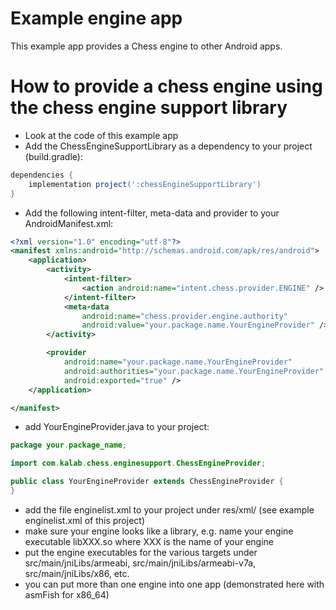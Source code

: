 # Example engine app #

This example app provides a Chess engine to other Android apps.

# How to provide a chess engine using the chess engine support library #

  * Look at the code of this example app
  * Add the ChessEngineSupportLibrary as a dependency to your project (build.gradle):

```groovy
dependencies {
    implementation project(':chessEngineSupportLibrary')
}  
```
  
  * Add the following intent-filter, meta-data and provider to your AndroidManifest.xml:

```xml
<?xml version="1.0" encoding="utf-8"?>
<manifest xmlns:android="http://schemas.android.com/apk/res/android">
    <application>
        <activity>
            <intent-filter>
                <action android:name="intent.chess.provider.ENGINE" />
            </intent-filter>
            <meta-data
                android:name="chess.provider.engine.authority"
                android:value="your.package.name.YourEngineProvider" />
        </activity>

        <provider
            android:name="your.package.name.YourEngineProvider"
            android:authorities="your.package.name.YourEngineProvider"
            android:exported="true" />
    </application>

</manifest>
```
  * add YourEngineProvider.java to your project:

```java
package your.package_name;

import com.kalab.chess.enginesupport.ChessEngineProvider;

public class YourEngineProvider extends ChessEngineProvider {
}
```
  * add the file enginelist.xml to your project under res/xml/ (see example enginelist.xml of this project)
  * make sure your engine looks like a library, e.g. name your engine executable libXXX.so where XXX is the name of your engine
  * put the engine executables for the various targets under src/main/jniLibs/armeabi, src/main/jniLibs/armeabi-v7a, src/main/jniLibs/x86, etc.
  * you can put more than one engine into one app (demonstrated here with asmFish for x86_64)